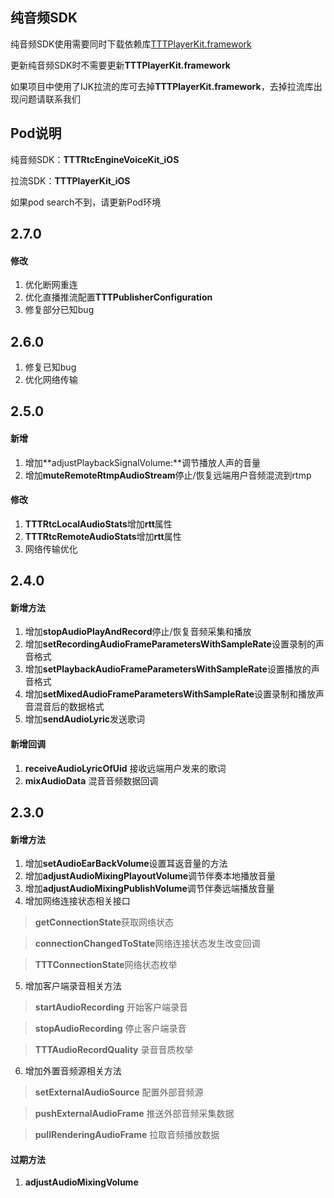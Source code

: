 ## 纯音频SDK

纯音频SDK使用需要同时下载依赖库[TTTPlayerKit.framework](https://github.com/santiyun/TTTPlayerKit_iOS)

更新纯音频SDK时不需要更新**TTTPlayerKit.framework**

如果项目中使用了IJK拉流的库可去掉**TTTPlayerKit.framework**，去掉拉流库出现问题请联系我们

## Pod说明

纯音频SDK：**TTTRtcEngineVoiceKit_iOS** 

拉流SDK：**TTTPlayerKit_iOS** 

如果pod search不到，请更新Pod环境

## 2.7.0

#### 修改

1. 优化断网重连
2. 优化直播推流配置**TTTPublisherConfiguration**
3. 修复部分已知bug

## 2.6.0

1. 修复已知bug
2. 优化网络传输

## 2.5.0

#### 新增

1. 增加**adjustPlaybackSignalVolume:**调节播放人声的音量
2. 增加**muteRemoteRtmpAudioStream**停止/恢复远端用户音频混流到rtmp

#### 修改

1. **TTTRtcLocalAudioStats**增加**rtt**属性
2. **TTTRtcRemoteAudioStats**增加**rtt**属性
3. 网络传输优化

## 2.4.0

#### 新增方法

1. 增加**stopAudioPlayAndRecord**停止/恢复音频采集和播放
2. 增加**setRecordingAudioFrameParametersWithSampleRate**设置录制的声音格式
3. 增加**setPlaybackAudioFrameParametersWithSampleRate**设置播放的声音格式
4. 增加**setMixedAudioFrameParametersWithSampleRate**设置录制和播放声音混音后的数据格式
5. 增加**sendAudioLyric**发送歌词

#### 新增回调

1. **receiveAudioLyricOfUid** 接收远端用户发来的歌词
2. **mixAudioData** 混音音频数据回调


## 2.3.0


#### 新增方法

1. 增加**setAudioEarBackVolume**设置耳返音量的方法
2. 增加**adjustAudioMixingPlayoutVolume**调节伴奏本地播放音量
3. 增加**adjustAudioMixingPublishVolume**调节伴奏远端播放音量
4. 增加网络连接状态相关接口

 > **getConnectionState**获取网络状态

 > **connectionChangedToState**网络连接状态发生改变回调

 > **TTTConnectionState**网络状态枚举


5. 增加客户端录音相关方法

 > **startAudioRecording** 开始客户端录音

 > **stopAudioRecording** 停止客户端录音

 > **TTTAudioRecordQuality** 录音音质枚举

6. 增加外置音频源相关方法

 > **setExternalAudioSource** 配置外部音频源

 > **pushExternalAudioFrame** 推送外部音频采集数据

 > **pullRenderingAudioFrame** 拉取音频播放数据
 
#### 过期方法

1. **adjustAudioMixingVolume**
